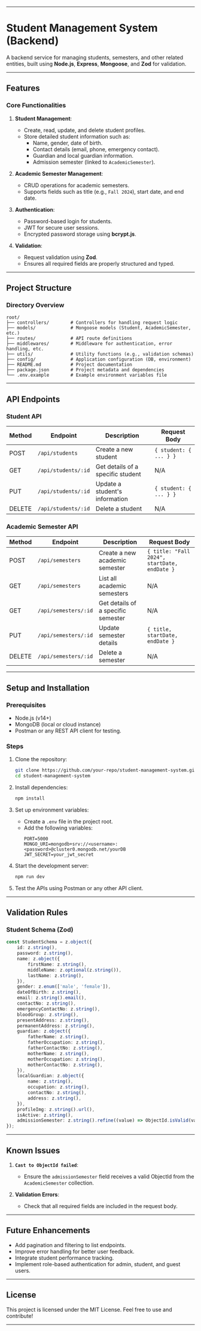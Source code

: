 
---

# **Student Management System (Backend)**

A backend service for managing students, semesters, and other related entities, built using **Node.js**, **Express**, **Mongoose**, and **Zod** for validation.

---

## **Features**

### **Core Functionalities**
1. **Student Management**:
   - Create, read, update, and delete student profiles.
   - Store detailed student information such as:
     - Name, gender, date of birth.
     - Contact details (email, phone, emergency contact).
     - Guardian and local guardian information.
     - Admission semester (linked to `AcademicSemester`).

2. **Academic Semester Management**:
   - CRUD operations for academic semesters.
   - Supports fields such as title (e.g., `Fall 2024`), start date, and end date.

3. **Authentication**:
   - Password-based login for students.
   - JWT for secure user sessions.
   - Encrypted password storage using **bcrypt.js**.

4. **Validation**:
   - Request validation using **Zod**.
   - Ensures all required fields are properly structured and typed.

---

## **Project Structure**

### **Directory Overview**
```
root/
├── controllers/        # Controllers for handling request logic
├── models/             # Mongoose models (Student, AcademicSemester, etc.)
├── routes/             # API route definitions
├── middlewares/        # Middleware for authentication, error handling, etc.
├── utils/              # Utility functions (e.g., validation schemas)
├── config/             # Application configuration (DB, environment)
├── README.md           # Project documentation
├── package.json        # Project metadata and dependencies
└── .env.example        # Example environment variables file
```

---

## **API Endpoints**

### **Student API**
| Method | Endpoint             | Description                     | Request Body                                |
|--------|-----------------------|---------------------------------|--------------------------------------------|
| POST   | `/api/students`       | Create a new student            | `{ student: { ... } }`                     |
| GET    | `/api/students/:id`   | Get details of a specific student | N/A                                        |
| PUT    | `/api/students/:id`   | Update a student's information  | `{ student: { ... } }`                     |
| DELETE | `/api/students/:id`   | Delete a student                | N/A                                        |

### **Academic Semester API**
| Method | Endpoint                | Description                     | Request Body                                |
|--------|--------------------------|---------------------------------|--------------------------------------------|
| POST   | `/api/semesters`         | Create a new academic semester  | `{ title: "Fall 2024", startDate, endDate }`|
| GET    | `/api/semesters`         | List all academic semesters     | N/A                                        |
| GET    | `/api/semesters/:id`     | Get details of a specific semester | N/A                                    |
| PUT    | `/api/semesters/:id`     | Update semester details         | `{ title, startDate, endDate }`           |
| DELETE | `/api/semesters/:id`     | Delete a semester               | N/A                                        |

---

## **Setup and Installation**

### **Prerequisites**
- Node.js (v14+)
- MongoDB (local or cloud instance)
- Postman or any REST API client for testing.

### **Steps**
1. Clone the repository:
   ```bash
   git clone https://github.com/your-repo/student-management-system.git
   cd student-management-system
   ```

2. Install dependencies:
   ```bash
   npm install
   ```

3. Set up environment variables:
   - Create a `.env` file in the project root.
   - Add the following variables:
     ```env
     PORT=5000
     MONGO_URI=mongodb+srv://<username>:<password>@cluster0.mongodb.net/yourDB
     JWT_SECRET=your_jwt_secret
     ```

4. Start the development server:
   ```bash
   npm run dev
   ```

5. Test the APIs using Postman or any other API client.

---

## **Validation Rules**

### **Student Schema (Zod)**
```typescript
const StudentSchema = z.object({
    id: z.string(),
    password: z.string(),
    name: z.object({
        firstName: z.string(),
        middleName: z.optional(z.string()),
        lastName: z.string(),
    }),
    gender: z.enum(['male', 'female']),
    dateOfBirth: z.string(),
    email: z.string().email(),
    contactNo: z.string(),
    emergencyContactNo: z.string(),
    bloodGroup: z.string(),
    presentAddress: z.string(),
    permanentAddress: z.string(),
    guardian: z.object({
        fatherName: z.string(),
        fatherOccupation: z.string(),
        fatherContactNo: z.string(),
        motherName: z.string(),
        motherOccupation: z.string(),
        motherContactNo: z.string(),
    }),
    localGuardian: z.object({
        name: z.string(),
        occupation: z.string(),
        contactNo: z.string(),
        address: z.string(),
    }),
    profileImg: z.string().url(),
    isActive: z.string(),
    admissionSemester: z.string().refine((value) => ObjectId.isValid(value), { message: "Invalid ObjectId" })
});
```

---

## **Known Issues**

1. **`Cast to ObjectId failed`**:
   - Ensure the `admissionSemester` field receives a valid ObjectId from the `AcademicSemester` collection.

2. **Validation Errors**:
   - Check that all required fields are included in the request body.

---

## **Future Enhancements**
- Add pagination and filtering to list endpoints.
- Improve error handling for better user feedback.
- Integrate student performance tracking.
- Implement role-based authentication for admin, student, and guest users.

---

## **License**
This project is licensed under the MIT License. Feel free to use and contribute!

---
